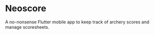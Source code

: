 # Neoscore
A no-nonsense Flutter mobile app to keep track of archery scores and manage scoresheets.
